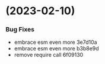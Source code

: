 #  (2023-02-10)


### Bug Fixes

* embrace esm even more 3e7d10a
* embrace esm even more b3b8e9d
* remove require call 6f09130



